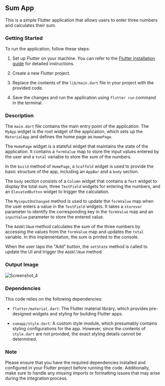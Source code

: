 ## Sum App

This is a simple Flutter application that allows users to enter three numbers and calculates their sum.

### Getting Started

To run the application, follow these steps:

1. Set up Flutter on your machine. You can refer to the [Flutter installation guide](https://flutter.dev/docs/get-started/install) for detailed instructions.

2. Create a new Flutter project.

3. Replace the contents of the `lib/main.dart` file in your project with the provided code.

4. Save the changes and run the application using `flutter run` command in the terminal.

### Description

The `main.dart` file contains the main entry point of the application. The `MyApp` widget is the root widget of the application, which sets up the `MaterialApp` and defines the home page as `HomePage`.

The `HomePage` widget is a stateful widget that maintains the state of the application. It contains a `formValue` map to store the input values entered by the user and a `total` variable to store the sum of the numbers.

In the `build` method of `HomePage`, a `Scaffold` widget is used to provide the basic structure of the app, including an `AppBar` and a `body` section.

The `body` section consists of a `Column` widget that contains a `Text` widget to display the total sum, three `TextField` widgets for entering the numbers, and an `ElevatedButton` widget to trigger the calculation.

The `MyinputOnChanged` method is used to update the `formValue` map when the user enters a value in the `TextField` widgets. It takes a `storevar` parameter to identify the corresponding key in the `formValue` map and an `inputValue` parameter to store the entered value.

The `AddAllNum` method calculates the sum of the three numbers by accessing the values from the `formValue` map and updates the `total` variable. In this implementation, the sum is printed to the console.

When the user taps the "Add" button, the `setState` method is called to update the UI and trigger the `AddAllNum` method.


### Output Image

![Screenshot_4](https://github.com/mdrahib46/Sum-App/assets/57681390/b65b111e-7d6a-4eef-a1b7-d73b9510555e)

### Dependencies

This code relies on the following dependencies:

- `flutter/material.dart`: The Flutter material library, which provides pre-designed widgets and styling for building Flutter apps.

- `sumapp/style.dart`: A custom style module, which presumably contains styling configurations for the app. However, since the contents of `style.dart` are not provided, the exact styling details cannot be determined.

### Note

Please ensure that you have the required dependencies installed and configured in your Flutter project before running the code. Additionally, make sure to handle any missing imports or formatting issues that may arise during the integration process.


